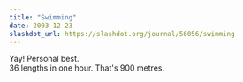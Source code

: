 ```yaml
---
title: "Swimming"
date: 2003-12-23
slashdot_url: https://slashdot.org/journal/56056/swimming
---
```


<p>Yay! Personal best.<br>36 lengths in one hour. That's 900 metres.</p>

